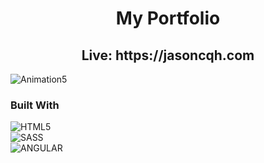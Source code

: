 <h1 align="center">My Portfolio</h1>
<h2 align="center">Live: https://jasoncqh.com</h2>

![Animation5](https://github.com/JasonCqq/personal-site/assets/121495300/206fe47d-1e6f-4999-a4b3-28c2752e60af)

### Built With
![HTML5](https://img.shields.io/badge/html5-%23E34F26.svg?style=for-the-badge&logo=html5&logoColor=white)
</br>
![SASS](https://img.shields.io/badge/SASS-hotpink.svg?style=for-the-badge&logo=SASS&logoColor=white)
</br>
![ANGULAR](https://img.shields.io/badge/Angular-DD0031?style=for-the-badge&logo=angular&logoColor=white)
